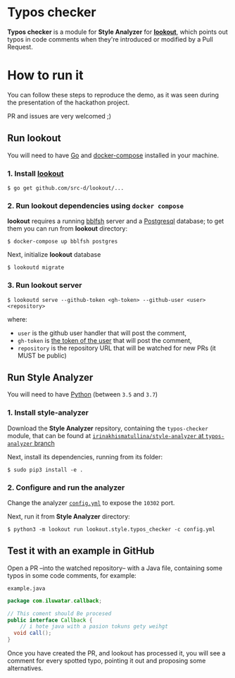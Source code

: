 # Typos checker

**Typos checker** is a module for **Style Analyzer** for **[lookout](https://github.com/src-d/lookout)**, which points out typos in code comments when they're introduced or modified by a Pull Request.

# How to run it

You can follow these steps to reproduce the demo, as it was seen during the presentation of the hackathon project.

PR and issues are very welcomed ;)

## Run lookout

You will need to have [Go](https://golang.org/doc/install#install) and [docker-compose](https://docs.docker.com/compose/install/) installed in your machine.

### 1. Install [lookout](https://github.com/src-d/lookout)

```shell
$ go get github.com/src-d/lookout/...
```

### 2. Run lookout dependencies using `docker compose`

**lookout** requires a running [bblfsh](https://doc.bblf.sh) server and a [Postgresql](https://www.postgresql.org/) database; to get them you can run from **lookout** directory:

```shell
$ docker-compose up bblfsh postgres
```

Next, initialize **lookout** database

```shell
$ lookoutd migrate
```

### 3. Run lookout server

```shell
$ lookoutd serve --github-token <gh-token> --github-user <user> <repository>
```

where:
- `user` is the github user handler that will post the comment,
- `gh-token` is [the token of the user](https://help.github.com/articles/creating-a-personal-access-token-for-the-command-line) that will post the comment,
- `repository` is the repository URL that will be watched for new PRs (it MUST be public)

## Run Style Analyzer

You will need to have [Python](https://www.python.org/downloads/) (between `3.5` and `3.7`)

### 1. Install style-analyzer

Download the **Style Analyzer** repsitory, containing the `typos-checker` module, that can be found at [`irinakhismatullina/style-analyzer` at `typos-analyzer` branch](https://github.com/irinakhismatullina/style-analyzer/tree/feature/typos-analyzer)

Next, install its dependencies, running from its folder:

```shell
$ sudo pip3 install -e .
```

### 2. Configure and run the analyzer

Change the analyzer [`config.yml`](https://github.com/irinakhismatullina/style-analyzer/blob/feature/typos-analyzer/config.yml) to expose the `10302` port.

Next, run it from **Style Analyzer** directory:

```shell
$ python3 -m lookout run lookout.style.typos_checker -c config.yml
```

## Test it with an example in GitHub

Open a PR &ndash;into the watched repository&ndash; with a Java file, containing some typos in some code comments, for example:

`example.java`

```java
package com.iluwatar.callback;

// This coment should Be procesed
public interface Callback {
    // i hote java with a pasion tokuns gety weihgt
  void call();
}
```

Once you have created the PR, and lookout has processed it, you will see a comment for every spotted typo, pointing it out and proposing some alternatives.
